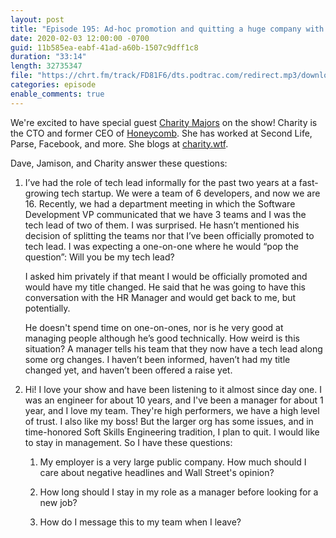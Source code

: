 ```yaml
---
layout: post
title: "Episode 195: Ad-hoc promotion and quitting a huge company with Charity Majors"
date: 2020-02-03 12:00:00 -0700
guid: 11b585ea-eabf-41ad-a60b-1507c9dff1c8
duration: "33:14"
length: 32735347
file: "https://chrt.fm/track/FD81F6/dts.podtrac.com/redirect.mp3/download.softskills.audio/sse-195.mp3"
categories: episode
enable_comments: true
---
```


We're excited to have special guest [Charity Majors](https://twitter.com/mipsytipsy) on the show! Charity is the CTO and former CEO of [Honeycomb](https://www.honeycomb.io). She has worked at Second Life, Parse, Facebook, and more. She blogs at [charity.wtf](https://charity.wtf/).

Dave, Jamison, and Charity answer these questions:

1. I’ve had the role of tech lead informally for the past two years at a fast-growing tech startup. We were a team of 6 developers, and now we are 16. Recently, we had a department meeting in which the Software Development VP communicated that we have 3 teams and I was the tech lead of two of them. I was surprised. He hasn’t mentioned his decision of splitting the teams nor that I’ve been officially promoted to tech lead. I was expecting a one-on-one where he would “pop the question”: Will you be my tech lead?
   
   I asked him privately if that meant I would be officially promoted and would have my title changed. He said that he was going to have this conversation with the HR Manager and would get back to me, but potentially.
   
   He doesn't spend time on one-on-ones, nor is he very good at managing people although he’s good technically. How weird is this situation? A manager tells his team that they now have a tech lead along some org changes. I haven’t been informed, haven’t had my title changed yet, and haven’t been offered a raise yet.


2. Hi! I love your show and have been listening to it almost since day one. I was an engineer for about 10 years, and I've been a manager for about 1 year, and I love my team. They're high performers, we have a high level of trust. I also like my boss! But the larger org has some issues, and in time-honored Soft Skills Engineering tradition, I plan to quit. I would like to stay in management. So I have these questions:
   
   1) My employer is a very large public company. How much should I care about negative headlines and Wall Street's opinion?
   
   2) How long should I stay in my role as a manager before looking for a new job?
   
   3) How do I message this to my team when I leave?
